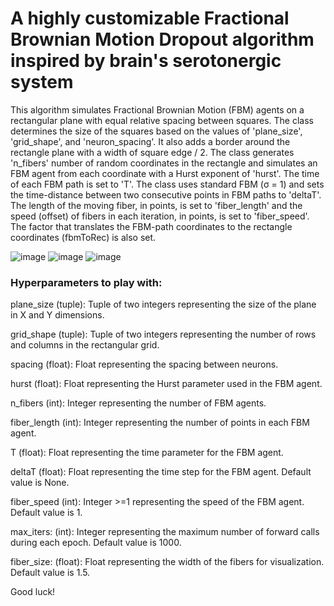 # A highly customizable Fractional Brownian Motion Dropout algorithm inspired by brain's serotonergic system

This algorithm simulates Fractional Brownian Motion (FBM) agents on a rectangular plane with equal
relative spacing between squares. The class determines the size of the squares based on
    the values of 'plane_size', 'grid_shape', and 'neuron_spacing'. It also adds a border
    around the rectangle plane with a width of square edge / 2. The class generates 'n_fibers'
    number of random coordinates in the rectangle and simulates an FBM agent from each
    coordinate with a Hurst exponent of 'hurst'. The time of each FBM path is set to 'T'.
    The class uses standard FBM (σ = 1) and sets the time-distance between two consecutive
    points in FBM paths to 'deltaT'. The length of the moving fiber, in points, is set to
    'fiber_length' and the speed (offset) of fibers in each iteration, in points, is set to
    'fiber_speed'. The factor that translates the FBM-path coordinates to the rectangle
    coordinates (fbmToRec) is also set.
    
![image](https://user-images.githubusercontent.com/45627032/226737121-d8a5b18b-1e5b-4c5e-ae40-d3b692db3920.png) ![image](https://user-images.githubusercontent.com/45627032/226737910-446cd064-e4a0-42ab-ade9-0dfcb15bebd4.png) ![image](https://user-images.githubusercontent.com/45627032/226738439-bf7eb846-abd0-4c32-9eff-6d578eeb431e.png)





### Hyperparameters to play with:
plane_size (tuple): Tuple of two integers representing the size of the plane in X and Y dimensions.

grid_shape (tuple): Tuple of two integers representing the number of rows and columns in the rectangular grid.

spacing (float): Float representing the spacing between neurons.

hurst (float): Float representing the Hurst parameter used in the FBM agent.

n_fibers (int): Integer representing the number of FBM agents.

fiber_length (int): Integer representing the number of points in each FBM agent.

T (float): Float representing the time parameter for the FBM agent.

deltaT (float): Float representing the time step for the FBM agent. Default value is None.

fiber_speed (int): Integer >=1 representing the speed of the FBM agent. Default value is 1.

max_iters: (int): Integer representing the maximum number of forward calls during each epoch. Default value is 1000.

fiber_size: (float): Float representing the width of the fibers for visualization. Default value is 1.5.


Good luck!
